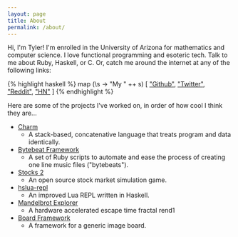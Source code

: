 ```yaml
---
layout: page
title: About
permalink: /about/
---
```


Hi, I'm Tyler! I'm enrolled in the University of Arizona for mathematics and computer science. I love functional programming and esoteric tech. Talk to me about Ruby, Haskell, or C. Or, catch me around the internet at any of the following links:

{% highlight haskell %}
map (\s -> "My " ++ s) [
    ["Github"](https://github.com/Aearnus),
    ["Twitter"](https://twitter.com/Aearnus),
    ["Reddit"](https://reddit.com/u/crazym4n),
    ["HN"](https://news.ycombinator.com/user?id=Aearnus)
]
{% endhighlight %}

Here are some of the projects I've worked on, in order of how cool I think they are...
* [Charm](https://github.com/Aearnus/charm)
    * A stack-based, concatenative language that treats program and data identically.
* [Bytebeat Framework](https://github.com/Aearnus/bytebeat-framework)
    * A set of Ruby scripts to automate and ease the process of creating one line music files ("bytebeats").
* [Stocks 2](https://github.com/Aearnus/stocks-2)
    * An open source stock market simulation game.
* [hslua-repl](https://github.com/Aearnus/hslua-repl)
    * An improved Lua REPL written in Haskell.
* [Mandelbrot Explorer](https://github.com/Aearnus/mandelbrot-explorer)
    * A hardware accelerated escape time fractal rend1
* [Board Framework](https://github.com/Aearnus/board-framework)
    * A framework for a generic image board.
